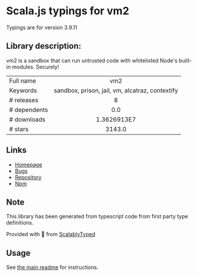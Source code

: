 
# Scala.js typings for vm2

Typings are for version 3.9.11

## Library description:
vm2 is a sandbox that can run untrusted code with whitelisted Node's built-in modules. Securely!

|                    |                 |
| ------------------ | :-------------: |
| Full name          | vm2 |
| Keywords           | sandbox, prison, jail, vm, alcatraz, contextify |
| # releases         | 8 |
| # dependents       | 0.0 |
| # downloads        | 1.3626913E7 |
| # stars            | 3143.0 |

## Links
- [Homepage](https://github.com/patriksimek/vm2#readme)
- [Bugs](https://github.com/patriksimek/vm2/issues)
- [Repository](https://github.com/patriksimek/vm2)
- [Npm](https://www.npmjs.com/package/vm2)
    


## Note
This library has been generated from typescript code from first party type definitions.

Provided with :purple_heart: from [ScalablyTyped](https://github.com/oyvindberg/ScalablyTyped)

## Usage
See [the main readme](../../readme.md) for instructions.


